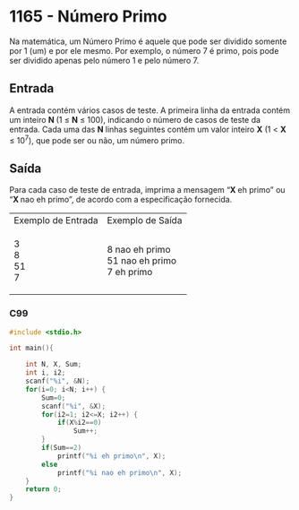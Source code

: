 <html>
  <body style="padding: 10px 0px">
    <div class="header">
      <h1>1165 - Número Primo</h1>
      <div class="problem">
        <div class="description">
          <p>
            Na matemática, um Número Primo é aquele que pode ser dividido
            somente por 1 (um) e por ele mesmo. Por exemplo, o número 7 é primo,
            pois pode ser dividido apenas pelo número 1 e pelo número 7.
          </p>
        </div>
        <h2>Entrada</h2>
        <div class="input">
          <p>
            A entrada contém vários casos de teste. A primeira linha da entrada
            contém um inteiro <strong>N </strong> (1 ≤ <strong>N</strong> ≤
            100), indicando o número de casos de teste da entrada. Cada uma das
            <strong>N</strong> linhas seguintes contém um valor inteiro
            <strong>X</strong> (1 < <strong>X</strong> ≤ 10<sup>7</sup>), que
            pode ser ou não, um número primo.
          </p>
        </div>
        <h2>Saída</h2>
        <div class="output">
          <p>
            Para cada caso de teste de entrada, imprima a mensagem “<strong
              >X </strong
            >eh primo” ou “<strong>X </strong>nao eh primo”, de acordo com a
            especificação fornecida.
          </p>
        </div>
        <div class="both"></div>
        <table>
          <tbody>
            <tr>
              <td>Exemplo de Entrada</td>
              <td>Exemplo de Saída</td>
            </tr>
            <tr>
              <td class="division">
                <p>
                  3<br />
                  8<br />
                  51<br />
                  7
                </p>
              </td>
              <td>
                <p>
                  8 nao eh primo<br />
                  51 nao eh primo<br />
                  7 eh primo
                </p>
              </td>
            </tr>
          </tbody>
        </table>
      </div>
    </div>
  </body>
</html>

### C99

```c
#include <stdio.h>

int main(){

    int N, X, Sum;
    int i, i2;
    scanf("%i", &N);
    for(i=0; i<N; i++) {
        Sum=0;
        scanf("%i", &X);
        for(i2=1; i2<=X; i2++) {
            if(X%i2==0)
                Sum++;
        }
        if(Sum==2)
            printf("%i eh primo\n", X);
        else
            printf("%i nao eh primo\n", X);
    }
    return 0;
}
```
